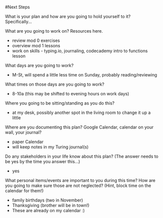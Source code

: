 #Next Steps

What is your plan and how are you going to hold yourself to it? Specifically...

What are you going to work on? Resources here.

- review mod 0 exercises
- overview mod 1 lessons
- work on skills - typing.io, journaling, codecademy intro to functions lesson

What days are you going to work?

- M-St, will spend a little less time on Sunday, probably reading/reviewing

What times on those days are you going to work?

- 8-10a (this may be shifted to evening hours on work days)

Where you going to be sitting/standing as you do this?

- at my desk, possibly another spot in the living room to change it up a little

Where are you documenting this plan? Google Calendar, calendar on your wall, your journal?

- paper Calendar
- will keep notes in my Turing journal(s)

Do any stakeholders in your life know about this plan? (The answer needs to be yes by the time you answer this...)

- yes

What personal items/events are important to you during this time? How are you going to make sure those are not neglected? (Hint, block time on the calendar for them!)

- family birthdays (two in November)
- Thanksgiving (brother will be in town!)
- These are already on my calendar :)
